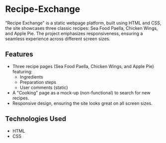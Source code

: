# Recipe-Exchange
"Recipe Exchange" is a static webpage platform, built using HTML and CSS, the site showcases three classic recipes: Sea Food Paella, Chicken Wings, and Apple Pie. The project emphasizes responsiveness, ensuring a seamless experience across different screen sizes.

## Features
- Three recipe pages (Sea Food Paella, Chicken Wings, and Apple Pie) featuring:
  - Ingredients
  - Preparation steps
  - User comments (static)
- A "Cooking" page as a mock-up (non-functional) to search for new recipes.
- Responsive design, ensuring the site looks great on all screen sizes.

## Technologies Used
- HTML
- CSS
